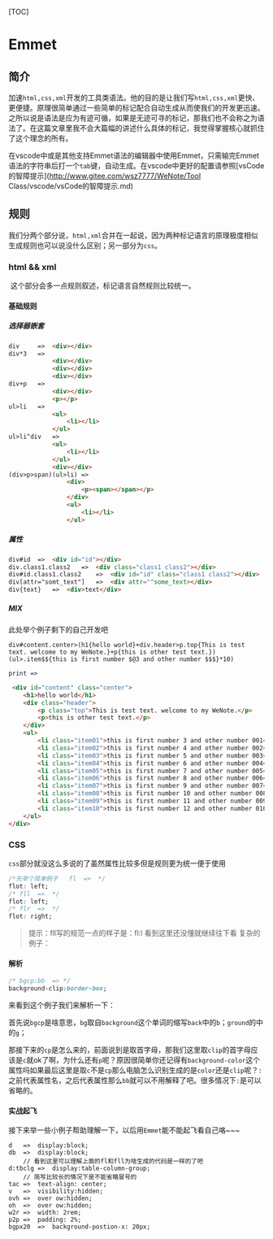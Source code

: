 [TOC]

# Emmet

## 简介

​	加速`html,css,xml`开发的工具类语法。他的目的是让我们写`html,css,xml`更快、更便捷。原理很简单通过一些简单的标记配合自动生成从而使我们的开发更迅速。之所以说是语法是应为有迹可循，如果是无迹可寻的标记，那我们也不会称之为语法了。在这篇文章里我不会大篇幅的讲述什么具体的标记，我觉得掌握核心就抓住了这个理念的所有。

​	在vscode中或是其他支持Emmet语法的编辑器中使用Emmet，只需输完Emmet语法的字符串后打一个`tab`键，自动生成。在vscode中更好的配置请参照[vsCode的智障提示](http://www.gitee.com/wsz7777/WeNote/Tool Class/vscode/vsCode的智障提示.md)

## 规则

​	我们分两个部分说，`html,xml`合并在一起说，因为两种标记语言的原理极度相似生成规则也可以说没什么区别；另一部分为`css`。

### html && xml

​	这个部分会多一点规则叙述，标记语言自然规则比较统一。

#### 基础规则

##### 选择器嵌套

```html
div		=>	<div></div>
div*3	=>	
			<div></div>
			<div></div>
			<div></div>
div+p	=>	
			<div></div>
			<p></p>
ul>li	=>
			<ul>
				<li></li>
			</ul>
ul>li^div	=>
			<ul>
        		<li></li>
    		</ul>
	    	<div></div>
(div>p>span)(ul>li)	=>
				<div>
			        <p><span></span></p>
			    </div>
    			<ul>
    	    		<li></li>
    			</ul>
```

##### 属性

```html
div#id	=>	<div id="id"></div>
div.class1.class2	=>	<div class="class1 class2"></div>
div#id.class1.class2	=>	<div id="id" class="class1 class2"></div>
div[attr="somt_text"]	=>	<div attr=""some_text></div>
div{text}	=>	<div>text</div>
```

##### MIX

此处举个例子剩下的自己开发吧

```
div#content.center>(h1{hello world}+div.header>p.top{This is test text. welcome to my WeNote.}+p{this is other test text.})(ul>.item$${this is first number $@3 and other number $$$}*10)
```

`print => `

```html
 <div id="content" class="center">
 	<h1>hello world</h1>
	<div class="header">
		<p class="top">This is test text. welcome to my WeNote.</p>
		<p>this is other test text.</p>
	</div>
	<ul>
		<li class="item01">this is first number 3 and other number 001</li>
		<li class="item02">this is first number 4 and other number 002</li>
		<li class="item03">this is first number 5 and other number 003</li>
		<li class="item04">this is first number 6 and other number 004</li>
		<li class="item05">this is first number 7 and other number 005</li>
		<li class="item06">this is first number 8 and other number 006</li>
		<li class="item07">this is first number 9 and other number 007</li>
		<li class="item08">this is first number 10 and other number 008</li>
		<li class="item09">this is first number 11 and other number 009</li>
		<li class="item10">this is first number 12 and other number 010</li>
	</ul>
</div>
```

### CSS

`css`部分就没这么多说的了虽然属性比较多但是规则更为统一便于使用

```css
/*先举个简单例子	fl	=>	*/
flot: left;
/* fll	=>	*/
flot: left;
/* flr	=>	*/
flot: right;
```

> 	提示：fll写的规范一点的样子是：fl:l 
> 	看到这里还没懂就继续往下看
> 	复杂的例子：

#### 解析

```css
/* bgcp:bb	=> */
background-clip:border-box;
```

来看到这个例子我们来解析一下：

首先说`bgcp`是啥意思，`bg`取自`background`这个单词的缩写`back`中的`b`；`ground`的中的`g`；

那接下来的`cp`是怎么来的，前面说到是取首字母，那我们这里取`clip`的首字母应该是`c`就ok了啊，为什么还有`p`呢？原因很简单你还记得有`background-color`这个属性吗如果最后这里是取`c`不是`cp`那么电脑怎么识别生成的是`color`还是`clip`呢？`:`之前代表属性名，之后代表属性那么`bb`就可以不用解释了吧。很多情况下`:`是可以省略的。

#### 实战起飞

接下来举一些小例子帮助理解一下，以后用`Emmet`能不能起飞看自己咯~~~

```
d	=>	display:block;
db	=>	display:block;	
	// 看到这里可以理解上面的fl和fll为啥生成的代码是一样的了吧
d:tbclg	=>	display:table-column-group;
	// 简写比较长的情况下是不能省略冒号的
tac	=>	text-align: center;
v	=>	visibility:hidden;
ovh	=>	over ow:hidden;
oh	=>	over ow:hidden;
w2r	=>	width: 2rem;
p2p	=>	padding: 2%;
bgpx20	=>	background-postion-x: 20px;
```